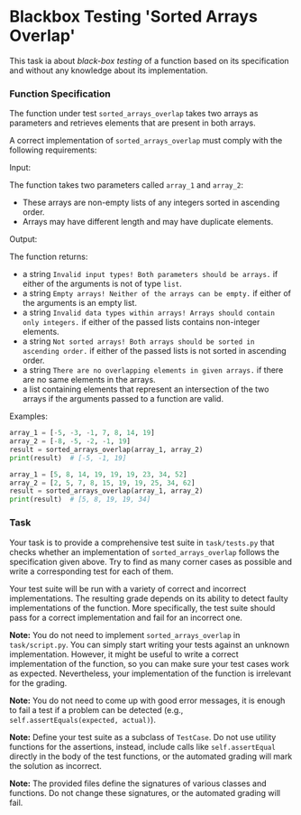 # Blackbox Testing 'Sorted Arrays Overlap'

This task ia about *black-box testing* of a function based on its specification
and without any knowledge about its implementation.

### Function Specification

The function under test `sorted_arrays_overlap` takes two arrays as parameters and 
retrieves elements that are present in both arrays.

A correct implementation of `sorted_arrays_overlap` must comply with the following requirements:

Input:

The function takes two parameters called `array_1` and `array_2`:
* These arrays are non-empty lists of any integers sorted in ascending order.
* Arrays may have different length and may have duplicate elements.

Output:

The function returns:
- a string `Invalid input types! Both parameters should be arrays.` if either of the arguments is not of type `list`.
- a string `Empty arrays! Neither of the arrays can be empty.` if either of the arguments is an empty list.
- a string `Invalid data types within arrays! Arrays should contain only integers.` if either of the passed lists contains non-integer elements.
- a string `Not sorted arrays! Both arrays should be sorted in ascending order.` if either of the passed lists is not sorted in ascending order.
- a string `There are no overlapping elements in given arrays.` if there are no same elements in the arrays.
- a list containing elements that represent an intersection of the two arrays if the arguments passed to a function are valid.

Examples:

```Python
array_1 = [-5, -3, -1, 7, 8, 14, 19]
array_2 = [-8, -5, -2, -1, 19]
result = sorted_arrays_overlap(array_1, array_2)
print(result)  # [-5, -1, 19]
```

```Python
array_1 = [5, 8, 14, 19, 19, 19, 23, 34, 52]
array_2 = [2, 5, 7, 8, 15, 19, 19, 25, 34, 62]
result = sorted_arrays_overlap(array_1, array_2)
print(result)  # [5, 8, 19, 19, 34]
```

### Task

Your task is to provide a comprehensive test suite in `task/tests.py` that checks whether an implementation 
of `sorted_arrays_overlap` follows the specification given above. Try to find as many corner cases as possible
and write a corresponding test for each of them. 

Your test suite will be run with a variety of correct and incorrect implementations.
The resulting grade depends on its ability to detect faulty implementations of the function.
More specifically, the test suite should pass for a correct implementation and fail for an incorrect one.

**Note:** You do not need to implement `sorted_arrays_overlap` in `task/script.py`. 
You can simply start writing your tests against an unknown implementation. However, it might be useful 
to write a correct implementation of the function, so you can make sure your test cases work as expected. 
Nevertheless, your implementation of the function is irrelevant for the grading.

**Note:** You do not need to come up with good error messages, it is enough to fail a test if a problem 
can be detected (e.g., `self.assertEquals(expected, actual)`).

**Note:** Define your test suite as a subclass of `TestCase`.
Do not use utility functions for the assertions, instead, include calls like `self.assertEqual` 
directly in the body of the test functions, or the automated grading will mark the solution as incorrect.

**Note:** The provided files define the signatures of various classes and functions.
Do not change these signatures, or the automated grading will fail.
